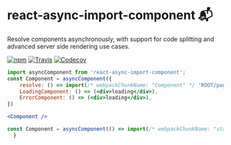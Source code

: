 
# react-async-import-component 📬

Resolve components asynchronously, with support for code splitting and advanced server side rendering use cases.

[![npm](https://img.shields.io/npm/v/react-async-component.svg?style=flat-square)]()
[![Travis](https://img.shields.io/travis/ctrlplusb/react-async-component.svg?style=flat-square)]()
[![Codecov](https://img.shields.io/codecov/c/github/ctrlplusb/react-async-component.svg?style=flat-square)]()

```jsx
import asyncComponent from 'react-async-import-component';
const Component = asyncComponent({
    resolve: () => import(/* webpackChunkName: "Component" */ 'ROOT/pages/disk'),
    LoadingComponent: () => (<div>loading</div>),
    ErrorComponent: () => (<div>loading</div>),
})

<Component />
```
```jsx
const Component = asyncComponent(() => import(/* webpackChunkName: "status" */ '@/views/status/toLogin'));
  }
```
